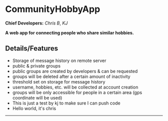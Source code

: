 # CommunityHobbyApp
**Chief Developers:** *Chris B*, *KJ*

**A web app for connecting people who share similar hobbies.**

## Details/Features

- Storage of message history on remote server
- public & private groups
- public groups are created by developers & can be requested
- groups will be deleted after a certain amount of inactivity
- threshold set on storage for message history
- username, hobbies, etc. will be collected at account creation
- groups will be only accessible for people in a certain area (gps coordinate will be used)
- This is just a test by kj to make sure I can push code
- Hello world, it's chris
___

